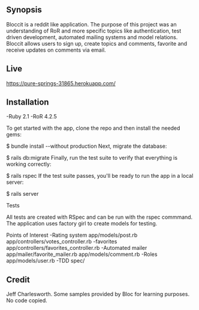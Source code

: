 ## Synopsis

Bloccit is a reddit like application. The purpose of this project was an understanding of RoR and more specific topics like authentication, test driven development, automated mailing systems and model relations. Bloccit allows users to sign up, create topics and comments, favorite and receive updates on comments via email. 

## Live
https://pure-springs-31865.herokuapp.com/

## Installation

-Ruby 2.1
-RoR 4.2.5

To get started with the app, clone the repo and then install the needed gems:

$ bundle install --without production
Next, migrate the database:

$ rails db:migrate
Finally, run the test suite to verify that everything is working correctly:

$ rails rspec
If the test suite passes, you'll be ready to run the app in a local server:

$ rails server

Tests

All tests are created with RSpec and can be run with the rspec commmand. The application uses factory girl to create models for testing.

Points of Interest
-Rating system
  app/models/post.rb
  app/controllers/votes_controller.rb
-favorites
  app/controllers/favorites_controller.rb
-Automated mailer
  app/mailer/favorite_mailer.rb
  app/models/comment.rb
-Roles
  app/models/user.rb
-TDD
  spec/
  
## Credit

Jeff Charlesworth. Some samples provided by Bloc for learning purposes. No code copied. 
